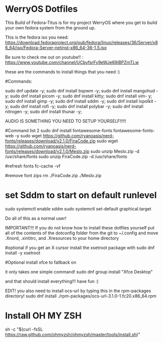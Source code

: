 # WerryOS Dotfiles 

This Build of Fedora-Titus is for my project WerryOS where you get to build your own fedora system from the ground up. 

This is the fedora iso you need: https://download.fedoraproject.org/pub/fedora/linux/releases/36/Server/x86_64/iso/Fedora-Server-netinst-x86_64-36-1.5.iso

Be sure to check me out on youtube!! : https://www.youtube.com/channel/UCbyfsrFv9eWJe69iBPZmTLw

these are the commands to install things that you need :)

#Commands:

sudo dnf update -y; sudo dnf install  bspwm -y; sudo dnf install mangohud -y; sudo dnf install picom -y; sudo dnf install kitty; sudo dnf install vim- y; sudo dnf install gimp -y; sudo dnf install sddm -y; sudo dnf install lxpolkit -y; sudo dnf install rofi -y; sudo dnf install polybar -y; sudo dnf install nitrogen -y; sudo dnf install thunar -y;

AUDIO IS SOMETHING YOU NEED TO SETUP YOURSELF!!!!!

#Command list 2
sudo dnf install fontawesome-fonts fontawesome-fonts-web -y 
sudo wget https://github.com/ryanoasis/nerd-fonts/releases/download/v2.1.0/FiraCode.zip
sudo wget https://github.com/ryanoasis/nerd-fonts/releases/download/v2.1.0/Meslo.zip
sudo unzip Meslo.zip -d /usr/share/fonts
sudo unzip FiraCode.zip -d /usr/share/fonts

#refresh fonts 
fc-cache -vf

#remove font zips 
rm ./FiraCode.zip ./Meslo.zip

# set Sddm to start on default runlevel 
sudo systemctl enable sddm
sudo systemctl set-default graphical.target

Do all of this as a normal user!

IMPORTANT!!! If you do not know how to install these dotfiles yourself put all of the contents of the dotconfig folder from the git to ~/.config and move .Xnord, .xintitrc, and .Xresources to your home directory 

#optional if you get an X cursor install the xsetroot package with sudo dnf install -y xsetroot

#Optional install xfce to fallback on 

it only takes one simple command! sudo dnf group install "Xfce Desktop"

and that should install everything!!! have fun :)

EDIT! you also need to install ocs-url by typing this in the rpm-packages directory! sudo dnf install ./rpm-packages/ocs-url-3.1.0-1.fc20.x86_64.rpm


# Install OH MY ZSH 
sh -c "$(curl -fsSL https://raw.github.com/ohmyzsh/ohmyzsh/master/tools/install.sh)"
